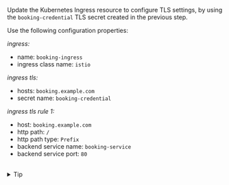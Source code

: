 Update the Kubernetes Ingress resource to configure TLS settings, by using the `booking-credential` TLS secret
created in the previous step.

Use the following configuration properties:

*ingress:*
- name: `booking-ingress`
- ingress class name: `istio`

*ingress tls:*
- hosts: `booking.example.com`
- secret name:  `booking-credential`

*ingress tls rule 1:*
- host: `booking.example.com`
- http path: `/`
- http path type: `Prefix`
- backend service name: `booking-service`
- backend service port: `80`


<br>
<details><summary>Tip</summary>

```plain
apiVersion: networking.k8s.io/v1
kind: Ingress
metadata:
 name: booking-ingress
spec:
 ingressClassName: istio
 tls:
  - hosts:
    - // TODO
    secretName: // TODO
 rules:
 - host: // TODO
   http:
    paths:
    - path: // TODO
      pathType: // TODO
      backend:
       service:
        name: // TODO
        port:
         number: // TODO
```{{copy}}
</details>

<br>
<details><summary>Solution</summary>

```plain
apiVersion: networking.k8s.io/v1
kind: Ingress
metadata:
 name: booking-ingress
spec:
 ingressClassName: istio
 tls:
  - hosts:
    - booking.example.com
    secretName: booking-credential
 rules:
 - host: booking.example.com
   http:
    paths:
    - path: /
      pathType: Prefix
      backend:
       service:
        name: booking-service
        port:
         number: 80
```{{copy}}
</details>
